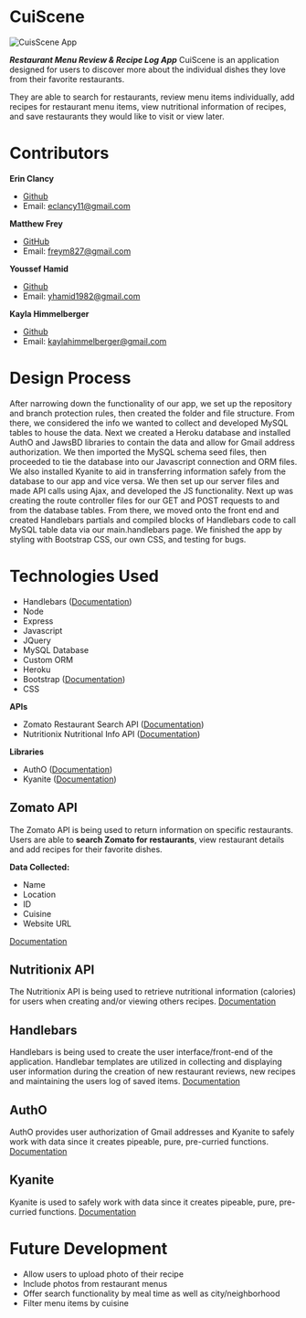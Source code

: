 # CuiScene 
![CuisScene App](https://github.com/CuiScene/cuiscene/tree/master/assets/images/login-screenshot.png "CuiScene App Login Page")


***Restaurant Menu Review & Recipe Log App***
CuiScene is an application designed for users to discover more about the individual dishes they love from their favorite restaurants. 

They are able to search for restaurants, review menu items individually, add recipes for restaurant menu items, view nutritional information of recipes, and save restaurants they would like to visit or view later. 


# Contributors
**Erin Clancy** 
- [Github](https://github.com/noplanetnoparty/)
- Email: [eclancy11@gmail.com](mailto:eclancy11@gmail.com)

**Matthew Frey**
- [GitHub](https://github.com/freym827)
- Email: [freym827@gmail.com](mailto:freym827@gmail.com)

**Youssef Hamid**
- [Github](https://github.com/hamidyou)
- Email: [yhamid1982@gmail.com](mailto:yhamid1982@gmail.com)

**Kayla Himmelberger**
- [Github](https://github.com/kaylahimmel)
- Email: [kaylahimmelberger@gmail.com](mailto:kaylahimmelberger@gmail.com)


# Design Process
After narrowing down the functionality of our app, we set up the repository and branch protection rules, then created the folder and file structure. From there, we considered the info we wanted to collect and developed MySQL tables to house the data. Next we created a Heroku database and installed AuthO and JawsBD libraries to contain the data and allow for Gmail address authorization. We then imported the MySQL schema seed files, then proceeded to tie the database into our Javascript connection and ORM files. We also installed Kyanite to aid in transferring information safely from the database to our app and vice versa. We then set up our server files and made API calls using Ajax, and developed the JS functionality. Next up was creating the route controller files for our GET and POST requests to and from the database tables. From there, we moved onto the front end and created Handlebars partials and compiled blocks of Handlebars code  to call MySQL table data via our main.handlebars page. We finished the app by styling with Bootstrap CSS, our own CSS, and testing for bugs.


# Technologies Used
- Handlebars ([Documentation](http://handlebarsjs.com/))
- Node
- Express
- Javascript
- JQuery
- MySQL Database
- Custom ORM
- Heroku
- Bootstrap ([Documentation](https://getbootstrap.com/docs/4.1/getting-started/introduction/))
- CSS

**APIs**
- Zomato Restaurant Search API ([Documentation](https://developers.zomato.com/documentation))
- Nutritionix Nutritional Info API ([Documentation](https://docs.google.com/document/d/1_q-K-ObMTZvO0qUEAxROrN3bwMujwAN25sLHwJzliK0/edit))

**Libraries**
- AuthO ([Documentation](https://devcenter.heroku.com/articles/auth0))
- Kyanite ([Documentation](http://kyanite.dusty.codes/))
## Zomato API
The Zomato API is being used to return information on specific restaurants. Users are able to **search Zomato for restaurants**, view restaurant details and add recipes for their favorite dishes. 

**Data Collected:**
- Name
- Location
- ID
- Cuisine
- Website URL

[Documentation](https://developers.zomato.com/documentation)
## Nutritionix API
The Nutritionix API is being used to retrieve nutritional information (calories) for users when creating and/or viewing others recipes. 
[Documentation](https://docs.google.com/document/d/1_q-K-ObMTZvO0qUEAxROrN3bwMujwAN25sLHwJzliK0/edit)
## Handlebars
Handlebars is being used to create the user interface/front-end of the application. Handlebar templates are utilized in collecting and displaying user information during the creation of new restaurant reviews, new recipes and maintaining the users log of saved items.
[Documentation](http://handlebarsjs.com/)
## AuthO 

AuthO provides user authorization of Gmail addresses and Kyanite to safely work with data since it creates pipeable, pure, pre-curried functions.
[Documentation](https://devcenter.heroku.com/articles/auth0)
## Kyanite

Kyanite is used to safely work with data since it creates pipeable, pure, pre-curried functions.
[Documentation](http://kyanite.dusty.codes/)


# Future Development
- Allow users to upload photo of their recipe
- Include photos from restaurant menus  
- Offer search functionality by meal time as well as city/neighborhood    
- Filter menu items by cuisine